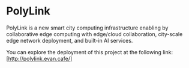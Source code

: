 # PolyLink
PolyLink is a new smart city computing infrastructure enabling by collaborative edge computing with edge/cloud collaboration, city-scale edge network deployment, and built-in AI services.

You can explore the deployment of this project at the following link:
[http://polylink.evan.cafe/]


